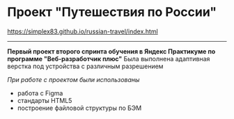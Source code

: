 # Проект "Путешествия по России"
https://simplex83.github.io/russian-travel/index.html
________________________________
__Первый проект второго спринта обучения в Яндекс Практикуме по программе "Веб-разработчик плюс"__
Была выполнена адаптивная верстка под устройства с различным разрешением

_При работе с проектом были использованы_
* работа с Figma
* стандарты HTML5
* построение файловой структуры по БЭМ
